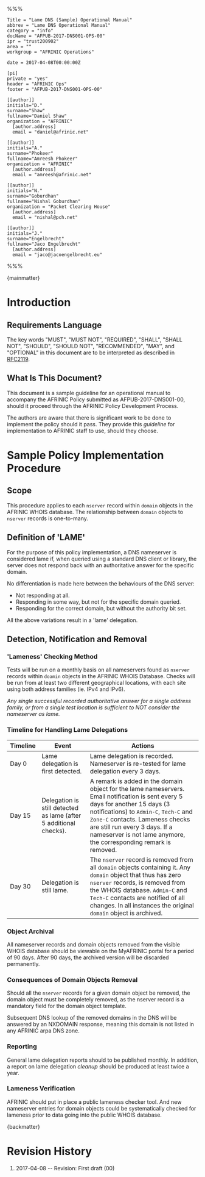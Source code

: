 %%%

    Title = "Lame DNS (Sample) Operational Manual"
    abbrev = "Lame DNS Operational Manual"
    category = "info"
    docName = "AFPUB-2017-DNS001-OPS-00"
    ipr = "trust200902"
    area = ""
    workgroup = "AFRINIC Operations"
    
    date = 2017-04-08T00:00:00Z

    [pi]
    private = "yes"
    header = "AFRINIC Ops"
    footer = "AFPUB-2017-DNS001-OPS-00"
    
    [[author]]
    initials="D."
    surname="Shaw"
    fullname="Daniel Shaw"
    organization = "AFRINIC"
      [author.address]
      email = "daniel@afrinic.net"

    [[author]]
    initials="A."
    surname="Phokeer"
    fullname="Amreesh Phokeer"
    organization = "AFRINIC"
      [author.address]
      email = "amreesh@afrinic.net"

    [[author]]
    initials="N."
    surname="Goburdhan"
    fullname="Nishal Goburdhan"
    organization = "Packet Clearing House"
      [author.address]
      email = "nishal@pch.net"

    [[author]]
    initials="J."
    surname="Engelbrecht"
    fullname="Jaco Engelbrecht"
      [author.address]
      email = "jaco@jacoengelbrecht.eu"
%%%

{mainmatter}


# Introduction

## Requirements Language

The key words "MUST", "MUST NOT", "REQUIRED", "SHALL", "SHALL NOT", "SHOULD", "SHOULD NOT", "RECOMMENDED", "MAY", and "OPTIONAL" in this document are to be interpreted as described in [RFC2119](https://www.rfc-editor.org/rfc/rfc2119.txt).

## What Is This Document?

This document is a sample guideline for an operational manual to accompany the AFRINIC Policy submitted as AFPUB-2017-DNS001-00, should it proceed through the AFRINIC Policy Development Process.

The authors are aware that there is significant work to be done to implement the policy should it pass. They provide this *guideline* for implementation to AFRINIC staff to use, should they choose.

# Sample Policy Implementation Procedure

## Scope

This procedure applies to each `nserver` record within `domain` objects in the AFRINIC WHOIS database. The relationship between `domain` objects to `nserver` records is one-to-many.

## Definition of 'LAME'

For the purpose of this policy implementation, a DNS nameserver is considered lame if, when queried using a standard DNS client or library, the server does not respond back with an authoritative answer for the specific domain.

No differentiation is made here between the behaviours of the DNS server:

* Not responding at all.
* Responding in some way, but not for the specific domain queried.
* Responding for the correct domain, but without the authority bit set.

All the above variations result in a 'lame' delegation.

## Detection, Notification and Removal

### 'Lameness' Checking Method

Tests will be run on a monthly basis on all nameservers found as `nserver` records within `doamin` objects in the AFRINIC WHOIS Database. Checks will be run from at least two different geographical locations, with each site using both address families (ie. IPv4 and IPv6).

*Any single successful recorded authoritative answer for a single address family, or from a single test location is sufficient to NOT consider the nameserver as lame.*

### Timeline for Handling Lame Delegations

 Timeline    | Event    | Actions   |
-------------|----------|-----------|
 Day 0       | Lame delegation is first detected.  | Lame delegation is recorded. Nameserver is re-tested for lame delegation every 3 days.
 Day 15      | Delegation is still detected as lame (after 5 additional checks).  | A remark is added in the domain object for the lame nameservers. Email notification is sent every 5 days for another 15 days (3 notifications) to `Admin-C`, `Tech-C` and `Zone-C` contacts. Lameness checks are still run every 3 days. If a nameserver is not lame anymore, the corresponding remark is removed. |
 Day 30      | Delegation is still lame.  | The `nserver` record is removed from all `domain` objects containing it. Any `domain` object that thus has zero `nserver` records, is removed from the WHOIS database. `Admin-C` and `Tech-C` contacts are notified of all changes. In all instances the original `domain` object is archived.  |

### Object Archival

All nameserver records and domain objects removed from the visible WHOIS database should be viewable on the MyAFRINIC portal for a period of 90 days. After 90 days, the archived version will be discarded permanently.

### Consequences of Domain Objects Removal

Should all the `nserver` records for a given domain object be removed, the domain object must be completely removed, as the nserver record is a mandatory field for the domain object template.

Subsequent DNS lookup of the removed domains in the DNS will be answered by an NXDOMAIN response, meaning this domain is not listed in any AFRINIC arpa DNS zone.

### Reporting

General lame delegation reports should to be published monthly. In addition, a report on lame delegation *cleanup* should be produced at least twice a year.

### Lameness Verification

AFRINIC should put in place a public lameness checker tool. And new nameserver entries for domain objects could be systematically checked for lameness prior to data going into the public WHOIS database.


{backmatter}

# Revision History

 1. 2017-04-08 -- Revision: First draft (00)

